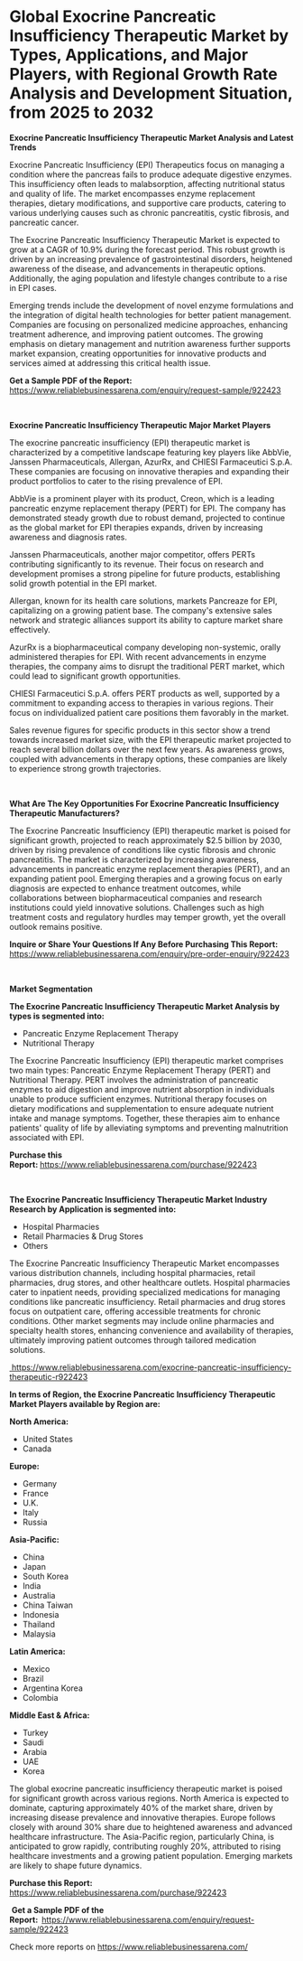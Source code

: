 <p><h1>Global Exocrine Pancreatic Insufficiency Therapeutic Market by Types, Applications, and Major Players, with Regional Growth Rate Analysis and Development Situation, from 2025 to 2032</h1></p><p><strong>Exocrine Pancreatic Insufficiency Therapeutic Market Analysis and Latest Trends</strong></p>
<p><p>Exocrine Pancreatic Insufficiency (EPI) Therapeutics focus on managing a condition where the pancreas fails to produce adequate digestive enzymes. This insufficiency often leads to malabsorption, affecting nutritional status and quality of life. The market encompasses enzyme replacement therapies, dietary modifications, and supportive care products, catering to various underlying causes such as chronic pancreatitis, cystic fibrosis, and pancreatic cancer.</p><p>The Exocrine Pancreatic Insufficiency Therapeutic Market is expected to grow at a CAGR of 10.9% during the forecast period. This robust growth is driven by an increasing prevalence of gastrointestinal disorders, heightened awareness of the disease, and advancements in therapeutic options. Additionally, the aging population and lifestyle changes contribute to a rise in EPI cases.</p><p>Emerging trends include the development of novel enzyme formulations and the integration of digital health technologies for better patient management. Companies are focusing on personalized medicine approaches, enhancing treatment adherence, and improving patient outcomes. The growing emphasis on dietary management and nutrition awareness further supports market expansion, creating opportunities for innovative products and services aimed at addressing this critical health issue.</p></p>
<p><strong>Get a Sample PDF of the Report:&nbsp;</strong> <a href="https://www.reliablebusinessarena.com/enquiry/request-sample/922423?utm_campaign=3118&utm_medium=2&utm_source=Github&utm_content=ia&utm_term=07032025&utm_id=exocrine-pancreatic-insufficiency-therapeutic">https://www.reliablebusinessarena.com/enquiry/request-sample/922423</a></p>
<p>&nbsp;</p>
<p><strong>Exocrine Pancreatic Insufficiency Therapeutic Major Market Players</strong></p>
<p><p>The exocrine pancreatic insufficiency (EPI) therapeutic market is characterized by a competitive landscape featuring key players like AbbVie, Janssen Pharmaceuticals, Allergan, AzurRx, and CHIESI Farmaceutici S.p.A. These companies are focusing on innovative therapies and expanding their product portfolios to cater to the rising prevalence of EPI.</p><p>AbbVie is a prominent player with its product, Creon, which is a leading pancreatic enzyme replacement therapy (PERT) for EPI. The company has demonstrated steady growth due to robust demand, projected to continue as the global market for EPI therapies expands, driven by increasing awareness and diagnosis rates.</p><p>Janssen Pharmaceuticals, another major competitor, offers PERTs contributing significantly to its revenue. Their focus on research and development promises a strong pipeline for future products, establishing solid growth potential in the EPI market.</p><p>Allergan, known for its health care solutions, markets Pancreaze for EPI, capitalizing on a growing patient base. The company's extensive sales network and strategic alliances support its ability to capture market share effectively.</p><p>AzurRx is a biopharmaceutical company developing non-systemic, orally administered therapies for EPI. With recent advancements in enzyme therapies, the company aims to disrupt the traditional PERT market, which could lead to significant growth opportunities.</p><p>CHIESI Farmaceutici S.p.A. offers PERT products as well, supported by a commitment to expanding access to therapies in various regions. Their focus on individualized patient care positions them favorably in the market.</p><p>Sales revenue figures for specific products in this sector show a trend towards increased market size, with the EPI therapeutic market projected to reach several billion dollars over the next few years. As awareness grows, coupled with advancements in therapy options, these companies are likely to experience strong growth trajectories.</p></p>
<p>&nbsp;</p>
<p><strong>What Are The Key Opportunities For Exocrine Pancreatic Insufficiency Therapeutic Manufacturers?</strong></p>
<p><p>The Exocrine Pancreatic Insufficiency (EPI) therapeutic market is poised for significant growth, projected to reach approximately $2.5 billion by 2030, driven by rising prevalence of conditions like cystic fibrosis and chronic pancreatitis. The market is characterized by increasing awareness, advancements in pancreatic enzyme replacement therapies (PERT), and an expanding patient pool. Emerging therapies and a growing focus on early diagnosis are expected to enhance treatment outcomes, while collaborations between biopharmaceutical companies and research institutions could yield innovative solutions. Challenges such as high treatment costs and regulatory hurdles may temper growth, yet the overall outlook remains positive.</p></p>
<p><strong>Inquire or Share Your Questions If Any Before Purchasing This Report:</strong> <a href="https://www.reliablebusinessarena.com/enquiry/pre-order-enquiry/922423?utm_campaign=3118&utm_medium=2&utm_source=Github&utm_content=ia&utm_term=07032025&utm_id=exocrine-pancreatic-insufficiency-therapeutic">https://www.reliablebusinessarena.com/enquiry/pre-order-enquiry/922423</a></p>
<p>&nbsp;</p>
<p><strong>Market Segmentation</strong></p>
<p><strong>The Exocrine Pancreatic Insufficiency Therapeutic Market Analysis by types is segmented into:</strong></p>
<p><ul><li>Pancreatic Enzyme Replacement Therapy</li><li>Nutritional Therapy</li></ul></p>
<p><p>The Exocrine Pancreatic Insufficiency (EPI) therapeutic market comprises two main types: Pancreatic Enzyme Replacement Therapy (PERT) and Nutritional Therapy. PERT involves the administration of pancreatic enzymes to aid digestion and improve nutrient absorption in individuals unable to produce sufficient enzymes. Nutritional therapy focuses on dietary modifications and supplementation to ensure adequate nutrient intake and manage symptoms. Together, these therapies aim to enhance patients' quality of life by alleviating symptoms and preventing malnutrition associated with EPI.</p></p>
<p><strong>Purchase this Report:&nbsp;</strong><a href="https://www.reliablebusinessarena.com/purchase/922423?utm_campaign=3118&utm_medium=2&utm_source=Github&utm_content=ia&utm_term=07032025&utm_id=exocrine-pancreatic-insufficiency-therapeutic">https://www.reliablebusinessarena.com/purchase/922423</a></p>
<p>&nbsp;</p>
<p><strong>The Exocrine Pancreatic Insufficiency Therapeutic Market Industry Research by Application is segmented into:</strong></p>
<p><ul><li>Hospital Pharmacies</li><li>Retail Pharmacies & Drug Stores</li><li>Others</li></ul></p>
<p><p>The Exocrine Pancreatic Insufficiency Therapeutic Market encompasses various distribution channels, including hospital pharmacies, retail pharmacies, drug stores, and other healthcare outlets. Hospital pharmacies cater to inpatient needs, providing specialized medications for managing conditions like pancreatic insufficiency. Retail pharmacies and drug stores focus on outpatient care, offering accessible treatments for chronic conditions. Other market segments may include online pharmacies and specialty health stores, enhancing convenience and availability of therapies, ultimately improving patient outcomes through tailored medication solutions.</p></p>
<p><a href="https://www.reliablebusinessarena.com/exocrine-pancreatic-insufficiency-therapeutic-r922423?utm_campaign=3118&utm_medium=2&utm_source=Github&utm_content=ia&utm_term=07032025&utm_id=exocrine-pancreatic-insufficiency-therapeutic">&nbsp;https://www.reliablebusinessarena.com/exocrine-pancreatic-insufficiency-therapeutic-r922423</a></p>
<p><strong>In terms of Region, the Exocrine Pancreatic Insufficiency Therapeutic Market Players available by Region are:</strong></p>
<p>
    <p> <strong> North America: </strong>
        <ul>
            <li>United States</li>
            <li>Canada</li>
        </ul>
        </p> 
    <p> <strong> Europe: </strong>
        <ul>
            <li>Germany</li>
            <li>France</li>
            <li>U.K.</li>
            <li>Italy</li>
            <li>Russia</li>
        </ul>
        </p> 
    <p> <strong> Asia-Pacific: </strong>
        <ul>
            <li>China</li>
            <li>Japan</li>
            <li>South Korea</li>
            <li>India</li>
            <li>Australia</li>
            <li>China Taiwan</li>
            <li>Indonesia</li>
            <li>Thailand</li>
            <li>Malaysia</li>
        </ul>
        </p> 
    <p> <strong> Latin America: </strong>
        <ul>
            <li>Mexico</li>
            <li>Brazil</li>
            <li>Argentina Korea</li>
            <li>Colombia</li>
        </ul>
        </p> 
    <p> <strong> Middle East & Africa: </strong>
        <ul>
            <li>Turkey</li>
            <li>Saudi</li>
            <li>Arabia</li>
            <li>UAE</li>
            <li>Korea</li>
        </ul>
    </p>
    </p>
<p><p>The global exocrine pancreatic insufficiency therapeutic market is poised for significant growth across various regions. North America is expected to dominate, capturing approximately 40% of the market share, driven by increasing disease prevalence and innovative therapies. Europe follows closely with around 30% share due to heightened awareness and advanced healthcare infrastructure. The Asia-Pacific region, particularly China, is anticipated to grow rapidly, contributing roughly 20%, attributed to rising healthcare investments and a growing patient population. Emerging markets are likely to shape future dynamics.</p></p>
<p><strong>Purchase this Report: </strong><a href="https://www.reliablebusinessarena.com/purchase/922423?utm_campaign=3118&utm_medium=2&utm_source=Github&utm_content=ia&utm_term=07032025&utm_id=exocrine-pancreatic-insufficiency-therapeutic">https://www.reliablebusinessarena.com/purchase/922423</a></p>
<p>&nbsp;<strong>Get a Sample PDF of the Report:&nbsp;&nbsp;</strong><a href="https://www.reliablebusinessarena.com/enquiry/request-sample/922423?utm_campaign=3118&utm_medium=2&utm_source=Github&utm_content=ia&utm_term=07032025&utm_id=exocrine-pancreatic-insufficiency-therapeutic">https://www.reliablebusinessarena.com/enquiry/request-sample/922423</a></p>
<p><strong></strong></p>
<p>Check more reports on <a href="https://www.reliablebusinessarena.com/?utm_campaign=3118&utm_medium=2&utm_source=Github&utm_content=ia&utm_term=07032025&utm_id=exocrine-pancreatic-insufficiency-therapeutic">https://www.reliablebusinessarena.com/</a></p>